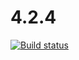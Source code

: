 # 4.2.4

[![Build status](https://ci.appveyor.com/api/projects/status/udegsjmuaqnrf35b?svg=true)](https://ci.appveyor.com/project/Valeria-Kuzina/4-2-4)
